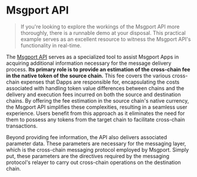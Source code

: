 # Msgport API

> If you're looking to explore the workings of the Msgport API more thoroughly, there is a runnable demo at your disposal. This practical example serves as an excellent resource to witness the Msgport API's functionality in real-time.

The [Msgport API](https://github.com/darwinia-network/darwinia-msgport-api) serves as a specialized tool to assist Msgport Apps in acquiring additional information necessary for the message delivery process. **Its primary role is to provide an estimation of the cross-chain fee in the native token of the source chain.** This fee covers the various cross-chain expenses that Dapps are responsible for, encapsulating the costs associated with handling token value differences between chains and the delivery and execution fees incurred on both the source and destination chains. By offering the fee estimation in the source chain's native currency, the Msgport API simplifies these complexities, resulting in a seamless user experience. Users benefit from this approach as it eliminates the need for them to possess any tokens from the target chain to facilitate cross-chain transactions.

Beyond providing fee information, the API also delivers associated parameter data. These parameters are necessary for the messaging layer, which is the cross-chain messaging protocol employed by Msgport. Simply put, these parameters are the directives required by the messaging protocol's relayer to carry out cross-chain operations on the destination chain.